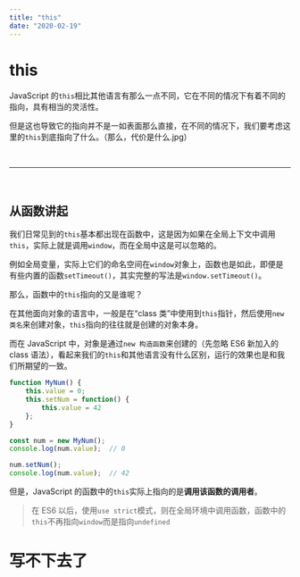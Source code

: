 ```yaml
---
title: "this"
date: "2020-02-19"
---
```


# this

JavaScript 的`this`相比其他语言有那么一点不同，它在不同的情况下有着不同的指向，具有相当的灵活性。

但是这也导致它的指向并不是一如表面那么直接，在不同的情况下，我们要考虑这里的`this`到底指向了什么。（那么，代价是什么.jpg）

<br>

---

<br>

## 从函数讲起

我们日常见到的`this`基本都出现在函数中，这是因为如果在全局上下文中调用`this`，实际上就是调用`window`，而在全局中这是可以忽略的。

例如全局变量，实际上它们的命名空间在`window`对象上，函数也是如此，即便是有些内置的函数`setTimeout()`，其实完整的写法是`window.setTimeout()`。

那么，函数中的`this`指向的又是谁呢？

在其他面向对象的语言中，一般是在“class 类”中使用到`this`指针，然后使用`new 类名`来创建对象，`this`指向的往往就是创建的对象本身。

而在 JavaScript 中，对象是通过`new 构造函数`来创建的（先忽略 ES6 新加入的 class 语法），看起来我们的`this`和其他语言没有什么区别，运行的效果也是和我们所期望的一致。

```js
function MyNum() {
    this.value = 0;
    this.setNum = function() {
        this.value = 42
    };
}

const num = new MyNum();
console.log(num.value);  // 0

num.setNum();
console.log(num.value);  // 42
```

但是，JavaScript 的函数中的`this`实际上指向的是**调用该函数的调用者**。


> 在 ES6 以后，使用`use strict`模式，则在全局环境中调用函数，函数中的`this`不再指向`window`而是指向`undefined`

# 写不下去了
